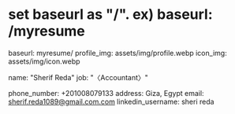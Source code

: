 # set baseurl as "/<repo-name>". ex) baseurl: /myresume
baseurl: myresume/
profile_img: assets/img/profile.webp
icon_img: assets/img/icon.webp

name: "Sherif Reda"
job: "〈Accountant〉"

phone_number: +201008079133
address: Giza, Egypt
email: sherif.reda1089@gmail.com.com
linkedin_username: sheri reda 
